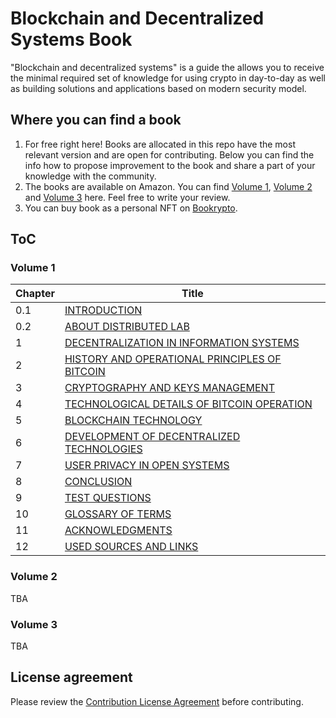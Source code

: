 # Blockchain and Decentralized Systems Book

"Blockchain and decentralized systems" is a guide the allows you to receive the minimal required set of knowledge for
using crypto in day-to-day as well as building solutions and applications based on modern security model.

## Where you can find a book

1. For free right here! Books are allocated in this repo have the most relevant version and are open for contributing. 
Below you can find the info how to propose improvement to the book and share a part of your knowledge with the 
community.
2. The books are available on Amazon. You can find 
[Volume 1](https://www.amazon.com/Blockchain-Decentralized-Systems-Pavel-Kravchenko/dp/6177634281), 
[Volume 2](https://www.amazon.com/Blockchain-Decentralized-Systems-three-volumes/dp/B08761ND71) and
[Volume 3](https://www.amazon.com/Blockchain-Decentralized-Systems-three-volumes/dp/6177634796) here. Feel free to write
your review.
3. You can buy book as a personal NFT on [Bookrypto](https://bookrypto.com/).

## ToC
### Volume 1
| Chapter | Title                                                                                                                                                                                                             |
|---------|-------------------------------------------------------------------------------------------------------------------------------------------------------------------------------------------------------------------|
| 0.1     | [INTRODUCTION](https://github.com/distributed-lab/blockchain-and-decentralized-systems-book/blob/main/chapters/volume-1/01-introduction.md)                                                                  |
| 0.2     | [ABOUT DISTRIBUTED LAB](https://github.com/distributed-lab/blockchain-and-decentralized-systems-book/blob/main/chapters/volume-1/02-about-distributed-lab.md)                                                |
| 1       | [DECENTRALIZATION IN INFORMATION SYSTEMS](https://github.com/distributed-lab/blockchain-and-decentralized-systems-book/blob/main/chapters/volume-1/1-decentralization-in-information-systems.md)             |
| 2       | [HISTORY AND OPERATIONAL PRINCIPLES OF BITCOIN](https://github.com/distributed-lab/blockchain-and-decentralized-systems-book/blob/main/chapters/volume-1/2-history-and-operational-principles-of-bitcoin.md) |
| 3       | [CRYPTOGRAPHY AND KEYS MANAGEMENT](https://github.com/distributed-lab/blockchain-and-decentralized-systems-book/-/blob/main/chapters/volume-1/3-cryptography-and-keys-management.md)                           |
| 4       | [TECHNOLOGICAL DETAILS OF BITCOIN OPERATION](https://github.com/distributed-lab/blockchain-and-decentralized-systems-book/-/blob/main/chapters/volume-1/4-technological-details-of-bitcoin-operation.md)       |
| 5       | [BLOCKCHAIN TECHNOLOGY](https://github.com/distributed-lab/blockchain-and-decentralized-systems-book/-/blob/main/chapters/volume-1/5-blockchain-technology.md)                                                 |
| 6       | [DEVELOPMENT OF DECENTRALIZED TECHNOLOGIES](https://github.com/distributed-lab/blockchain-and-decentralized-systems-book/-/blob/main/chapters/volume-1/6-development-of-decentralized-technologies.md)         |
| 7       | [USER PRIVACY IN OPEN SYSTEMS](https://github.com/distributed-lab/blockchain-and-decentralized-systems-book/-/blob/main/chapters/volume-1/7-user-privacy-in-open-systems.md)                                   |
| 8       | [CONCLUSION](https://github.com/distributed-lab/blockchain-and-decentralized-systems-book/-/blob/main/chapters/volume-1/8-conclusion.md)                                                                       |
| 9       | [TEST QUESTIONS](https://github.com/distributed-lab/blockchain-and-decentralized-systems-book/-/blob/main/chapters/volume-1/9-test-questions.md)                                                               |
| 10      | [GLOSSARY OF TERMS](https://github.com/distributed-lab/blockchain-and-decentralized-systems-book/-/blob/main/chapters/volume-1/10-glossary-of-terms.md)                                                        |
| 11      | [ACKNOWLEDGMENTS](https://github.com/distributed-lab/blockchain-and-decentralized-systems-book/-/blob/main/chapters/volume-1/11-acknowledgements.md)                                                           |
| 12      | [USED SOURCES AND LINKS](https://github.com/distributed-lab/blockchain-and-decentralized-systems-book/-/blob/main/chapters/volume-1/12-used-sources-and-links.md)                                              |                                                                                                                                                                                            |

### Volume 2
TBA

### Volume 3
TBA

## License agreement
Please review the [Contribution License Agreement](https://github.com/distributed-lab/blockchain-and-decentralized-systems-book/blob/main/CONTRIBUTION_LICENSE_AGREEMENT.md) before contributing.
